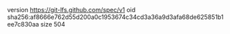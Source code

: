 version https://git-lfs.github.com/spec/v1
oid sha256:af8666e762d55d200a0c1953674c34cd3a36a9d3afa68de625851b1ee7c830aa
size 504
